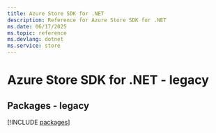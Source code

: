 ```yaml
---
title: Azure Store SDK for .NET
description: Reference for Azure Store SDK for .NET
ms.date: 06/17/2025
ms.topic: reference
ms.devlang: dotnet
ms.service: store
---
```

# Azure Store SDK for .NET - legacy
## Packages - legacy
[!INCLUDE [packages](store-index.md)]